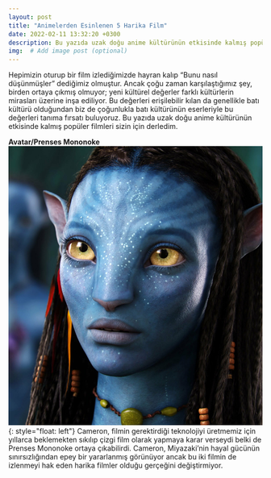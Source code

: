 ```yaml
---
layout: post
title: "Animelerden Esinlenen 5 Harika Film"
date: 2022-02-11 13:32:20 +0300
description: Bu yazıda uzak doğu anime kültürünün etkisinde kalmış popüler filmleri sizin için derledim. 
img:  # Add image post (optional)
---
```

Hepimizin oturup bir film izlediğimizde hayran kalıp “Bunu nasıl düşünmüşler” dediğimiz olmuştur. Ancak çoğu zaman karşılaştığımız şey, birden ortaya çıkmış olmuyor; yeni kültürel değerler farklı kültürlerin mirasları üzerine inşa ediliyor. Bu değerleri erişilebilir kılan da genellikle batı kültürü olduğundan biz de çoğunlukla batı kültürünün eserleriyle bu değerleri tanıma fırsatı buluyoruz. Bu yazıda uzak doğu anime kültürünün etkisinde kalmış popüler filmleri sizin için derledim.

**Avatar/Prenses Mononoke**
![Avatar](/assets/img/avatar.jpg){: style="float: left"} 
Cameron, filmin gerektirdiği teknolojiyi üretmemiz için yıllarca beklemekten sıkılıp çizgi film olarak yapmaya karar verseydi belki de Prenses Mononoke ortaya çıkabilirdi. Cameron, Miyazaki’nin hayal gücünün sınırsızlığından epey bir yararlanmış görünüyor ancak bu iki filmin de izlenmeyi hak eden harika filmler olduğu gerçeğini değiştirmiyor.